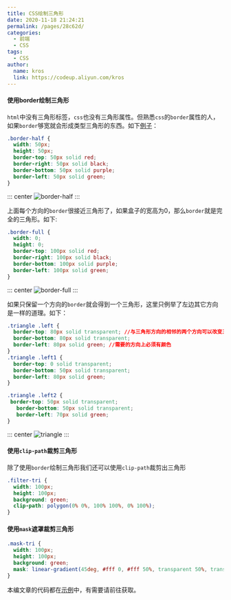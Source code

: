 ```yaml
---
title: CSS绘制三角形
date: 2020-11-18 21:24:21
permalink: /pages/28c62d/
categories:
  - 前端
  - CSS
tags:
  - CSS
author:
  name: kros
  link: https://codeup.aliyun.com/kros
---
```


#### 使用border绘制三角形
`html`中没有三角形标签，`css`也没有三角形属性。但熟悉`css`的`border`属性的人，如果`border`够宽就会形成类型三角形的东西。如下[例子](https://codepen.io/wclleaf/pen/ZEOZaWg)：

```css
.border-half {
  width: 50px;
  height: 50px;
  border-top: 50px solid red;
  border-right: 50px solid black;
  border-bottom: 50px solid purple;
  border-left: 50px solid green;
}
```
::: center
![border-half](https://lhost.oss-cn-chengdu.aliyuncs.com/blog/20201118135625.png)
:::

上面每个方向的`border`很接近三角形了，如果盒子的宽高为0，那么`border`就是完全的三角形。如下:
```css
.border-full {
  width: 0;
  height: 0;
  border-top: 100px solid red;
  border-right: 100px solid black;
  border-bottom: 100px solid purple;
  border-left: 100px solid green;
}
```
::: center
![border-full](https://lhost.oss-cn-chengdu.aliyuncs.com/blog/20201118140001.png)
:::

如果只保留一个方向的`border`就会得到一个三角形，这里只例举了左边其它方向是一样的道理。如下：
```css
.triangle .left {
  border-top: 80px solid transparent; //与三角形方向的相邻的两个方向可以改变三角形形状
  border-bottom: 80px solid transparent;
  border-left: 80px solid green; //需要的方向上必须有颜色
}
.triangle .left1 {
  border-top: 0 solid transparent;
  border-bottom: 50px solid transparent;
  border-left: 80px solid green;
}

.triangle .left2 {
 border-top: 50px solid transparent;
   border-bottom: 50px solid transparent;
   border-left: 70px solid green;
}
```
::: center
![triangle](https://lhost.oss-cn-chengdu.aliyuncs.com/blog/20201118142300.png)
:::

#### 使用`clip-path`裁剪三角形
除了使用`border`绘制三角形我们还可以使用`clip-path`裁剪出三角形
```scss
.filter-tri {
  width: 100px;
  height: 100px;
  background: green;
  clip-path: polygon(0% 0%, 100% 100%, 0% 100%);
}
```

#### 使用`mask`遮罩裁剪三角形
```scss
.mask-tri {
  width: 100px;
  height: 100px;
  background: green;
  mask: linear-gradient(45deg, #fff 0, #fff 50%, transparent 50%, transparent 100%)
}
```

本编文章的代码都在[示例](https://codepen.io/wclleaf/pen/ZEOZaWg)中，有需要请前往获取。